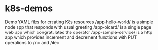 # k8s-demos
Demo YAML files for creating K8s resources
/app-hello-world/ is a simple node app that responds with usual greeting
/app-picard/ is a single page web app which congratulates the operator
/app-sample-service/ is a http app which provides increment and decrement functions with PUT operations to /inc and /dec 
